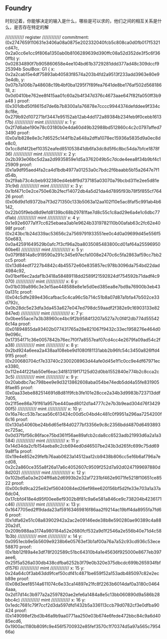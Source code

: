 ## Foundry

时刻记着，你能够决定的输入是什么，哪些是可以求的，他们之间的相互关系是什么，是否存在特定的解

//////////// register ////////////
commitment: (0x2747659110631e3406a08a0875e202332040fcb5c808ca0d0fb017f5321cd47c, 0x2a0cc6e1cc9f806a1350ab0b8106289639d390ffc08a52d352de3f5c6f360ffb)
y: 0x02834890f7b905860658e4ee104bd61b3729281ddd377ad48c309dccf925394b
SoulBox: G1 { x: 0x2a2cab15e4df75893ab40583f8574a203b4fd2a9513f233add3963e80e93e4db, y: 0x07b7a106b7a48608c19b4bf0ba1295f7f89fea7641de8be176af502d56818618, z: 0x0d0410be762ee8f415aa01c60a2b4f347d376c4673aae647f82fa050ff3b9a48 }
proof: (0x301dbd50f8615d7de6b7b8300a1a76878e7cccc9944374defddee9f334c8cf8e, 0x279b92d107271bf3447e95152ab12ab4dd172a89384b234feb9f0cebb1613f7b)
//////////// mint ////////////
x: 1
y: 0x2f7d6abe190e78c03180b0e4da60d49b32988bd512860c4c2c0797affed73490
proof: (0x0a1b828e8e3c7d6525c144f1b2a648a2dffa1078ec15936a5835d9a0ec8de8c0, 0x1cc8df4f2bef10352eafed851053841db6fa3dc8d5f6c8bc54da7bfce1878f36)
//////////// mint ////////////
x: 2
y: 0x2b393e06bc5d2aa2d9935859e1d5a3762049b5c7dcde4eea8f34b9bf4c125909
proof: (0x1a9df95aed4fa2ca4d1bdb4977a01253a0c7bdc2f6baabb5b15a2647e7f1d54b, 0x2f9ab73c4cbeb932380ed4eb8f9d737185a03070a79bcbd311e2ee5d81e31c9d)
//////////// mint ////////////
x: 3
y: 0x1bf471c0e2ce750e63b2fecf14072db4a5d21da4d7895f93b78f5f855cf76426
proof: (0x06d9d1d9372ba7f3d271350c133b5063a12aa102f10e5ac8faf5c991ab4b6142, 0x22b05f9ebd8d9efd8139bc68b29781fae7d8c55c1c8ad29e6a4e1c6dbc77d1ab)
//////////// mint ////////////
x: 4
y: 0x1e92e6077a1f7cc625ebaea3ab1e9624b3319782110b00afab63c2fc62e4098f
proof: (0x243bc1b24d339ac53656c2a7569791933551ee0c4d0a09699d45e556f550e683, 0x0a42591649529b0afc7f3cf96a2ba8035085483800cd01af64a2559695060be6)
//////////// mint ////////////
x: 5
y: 0x079f8814a8c919590a291c345e97ecfa1008e2470c6c5fa2863af59cc7bb2cc5
proof: (0x13d84edf7227b4842c4b45572e60e835857ec978b3096da754bd22dad4984c92, 0x01bef6ec2adaf1b3418a58489118dd2589f21592824df754592b71dadf4c9070)
//////////// mint ////////////
x: 6
y: 0x01b039a896c3e3e15ae448588e8e1e5d0ed385ea8e7bd9a76900b3eb430a131c
proof: (0x04c5dfe289e436cafbac5c4ca96c5b714c51b8a07d87a1bfa47b502ce33d792c, 0x0b28dc5e23dfa3da453a627e047ed798dc59aadf2f382e9c16903133e82847ed)
//////////// mint ////////////
x: 7
y: 0x0bee55ace7a3b38960ce4bc9f2b9584f3207a527a7c0f4f2db774d555426c14a
proof: (0x01894855da93402b077431765a28e821067f9432c33ec1958276e464d09e096c, 0x17354f71c36e0057842b76ec7f0f7a8557eaf07cd4cc4e2679fa09ad54c2fa38)
//////////// mint ////////////
x: 8
y: 0x2bd924a6eea2a438aa108ebe9d1080f81131abb2b96fc54c3450a826ffd491f5
proof: (0x200680704cf7e33740c2300208963d44afe0d45e1f1c0cc9e4df67971ece3380, 0x112e44f22fab50ef6eac34f81319f17125d02d0bb1552840e774b2c8cca2c3c5)
//////////// mint ////////////
x: 9
y: 0x20abdbc7ac798bee9e9d3213862608aba054be74edb5dd4a55fe8319058fae85
proof: (0x0aa33ebe882514691d8d81f9fcb3fe101e28cce2a34b3d9983b723713ddf7d05, 0x21f5ee86a791f61a957be440aed8012d1a4777c2e7b3b9ead304d76f342900f5)
//////////// mint ////////////
x: 10
y: 0x16a74cc53b7acaa56c613424c00d5c04bd4c481c0f9951a296aa7254200f6c16
proof: (0x130a54060be24b6d65ef84d0277bf3356e9c8c2356bdd4870d6493893ec725ac, 0x0d37fbf56c86face75bd361f56ae89afcb2cda8cc6523adb21993d6a2a1a3584)
//////////// mint ////////////
x: 11
y: 0x14d34da2cfb154aeba9c2cb694ed0d46507be243b3d265fc699c75dd699a8f1a
proof: (0x19e4e852e29fefb76aab0623a14512aa12cb9438b806cc5e16b6af796a7ecd08, 0x2c2a860ce355a8f26a17a6c4052607c9509f252d7a92d0247199697880d8d202)
//////////// mint ////////////
x: 12
y: 0x102bd5a0a3e204ff6ab2d6993b2e32af7231bf462e9071fe5218f10651ce8522
proof: (0x00c9d9ca225e82ef56040084ed26ef98ee620156bf5d2fe33e703a1a37a6dc04, 0x17cbfd418e4d95f00ee8ef9302b8f81c9a6e581a846ce9c738204b4236171c46)
//////////// mint ////////////
x: 13
y: 0x1647705ed2ff9dada23af59163469816f86aa2f9214ac19bff4da8955fa7fd66
proof: (0x1dfa62e51c08a83902942a2ac2e09146ede38b8e590280ae90389c4a8820a2d1, 0x209b988aa3174a980184a52e2680fcf532a9d1f2546a2e556b40e71d4c581b3b)
//////////// mint ////////////
x: 14
y: 0x0951ecb9e5b5609e9238b6e05763ef3b1af00a76a7a52c93cd936c53ece58870
proof: (0x1bb12f89a4e3df78f202589c51bc64310b4a1e45636f925000e8677eb397aee6, 0x25f5a526a030db438cdfba6252b3f79e0b320e375dbcdc699b265934fbfd1576)
//////////// mint ////////////
x: 15
y: 0x24a64c0f3ab63dd9fcef50cdf41c4871be659f52a153adb485097c82e2ecb89e
proof: (0x08d3eef8514a611074c6e33ca14897e21fc8f2263b6014daf0a3180c04644aaa, 0x2d17d14c3b977a2a2597820ae2efe6a1484a8e5c13bb060890d9a586b28bbc4c)
//////////// mint ////////////
x: 16
y: 0x1edc7681c79f7ccf2d3da597dfd1432b5a336113ccb79d0782cf3e0dfba90424
proof: (0x149098ef2bd3b46a9b9aa0771aa250e03b674e6fede472bbc84c9a6d4085ecd6, 0x1900ac1180b809fc9e456f5700932e85fef3570c1f70374d5a97a565c795466a)